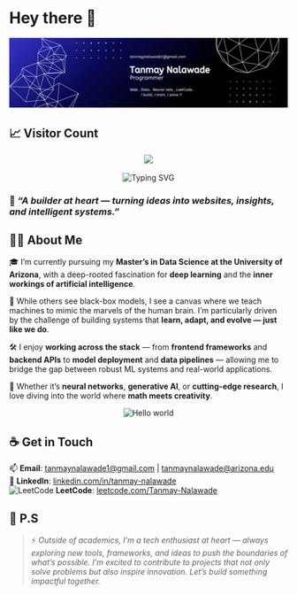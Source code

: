 # Hey there :wave:

<!--
**Tanmay-Nalawade/Tanmay-Nalawade** is a ✨ _special_ ✨ repository because its `README.md` (this file) appears on your GitHub profile.

Here are some ideas to get you started:

- 🔭 I’m currently working on ...
- 🌱 I’m currently learning ...
- 👯 I’m looking to collaborate on ...
- 🤔 I’m looking for help with ...
- 💬 Ask me about ...
- 📫 How to reach me: ...
- 😄 Pronouns: ...
- ⚡ Fun fact: ...
-->

<!-- Profile cover image -->
<p align="center">
  <img src="https://github.com/Tanmay-Nalawade/Tanmay-Nalawade/blob/main/Tanmay%20Nalawade.png" alt="Hello world">
</p>

<!-- Visitor count -->
## 📈 Visitor Count
<p align="center"> 
  <img src="https://profile-counter.glitch.me/Tanmay-Nalawade/count.svg" />
</p>

<!-- Typing effect for "Hi! I'm Tanmay Nalawade 👋" -->
<p align="center">
  <img src="https://readme-typing-svg.herokuapp.com?font=Courier+New&size=28&color=28A745&lines=And+I+am+Tanmay+Nalawade+!+!+!👋" alt="Typing SVG" />
</p>

<!-- One liner quote's to choose from -->

<!-- Writing the code that powers tomorrow — whether it’s in the browser, the cloud, or a neural net.-->
### 💬 *“A builder at heart — turning ideas into websites, insights, and intelligent systems.”*
<!-- Fascinated by minds, obsessed with machines — building neural networks that blur the line.-->
<!-- On a lifelong mission to teach silicon what it means to think.-->



## 👨‍💻 About Me

🎓 I’m currently pursuing my **Master’s in Data Science at the University of Arizona**, with a deep-rooted fascination for **deep learning** and the **inner workings of artificial intelligence**.

🧠 While others see black-box models, I see a canvas where we teach machines to mimic the marvels of the human brain. I’m particularly driven by the challenge of building systems that **learn, adapt, and evolve — just like we do**.

🛠️ I enjoy **working across the stack** — from **frontend frameworks** and **backend APIs** to **model deployment** and **data pipelines** — allowing me to bridge the gap between robust ML systems and real-world applications.

🧩 Whether it’s **neural networks**, **generative AI**, or **cutting-edge research**, I love diving into the world where **math meets creativity**.


<!-- Profile caspian image -->
<p align="center">
  <img src="https://github.com/Tanmay-Nalawade/Tanmay-Nalawade/blob/main/Generated%20File%20June%2001%2C%202025%20-%209_18PM.gif" alt="Hello world">
</p>

## ☕ Get in Touch

📫 **Email**: [tanmaynalawade1@gmail.com](mailto:tanmaynalawade1@gmail.com) | [tanmaynalawade@arizona.edu](mailto:tanmaynalawade@arizona.edu)  
💼 **LinkedIn**: [linkedin.com/in/tanmay-nalawade](https://www.linkedin.com/in/tanmay-nalawade/)  
![LeetCode](https://img.shields.io/badge/LeetCode-FFA116?style=flat&logo=leetcode&logoColor=black) **LeetCode**: [leetcode.com/Tanmay-Nalawade](https://leetcode.com/Tanmay-Nalawade/)
  
## 👀 P.S
> ⚡ *Outside of academics, I’m a tech enthusiast at heart — always exploring new tools, frameworks, and ideas to push the boundaries of what’s possible. I’m excited to contribute to projects that not only solve problems but also inspire innovation. Let’s build something impactful together.*




